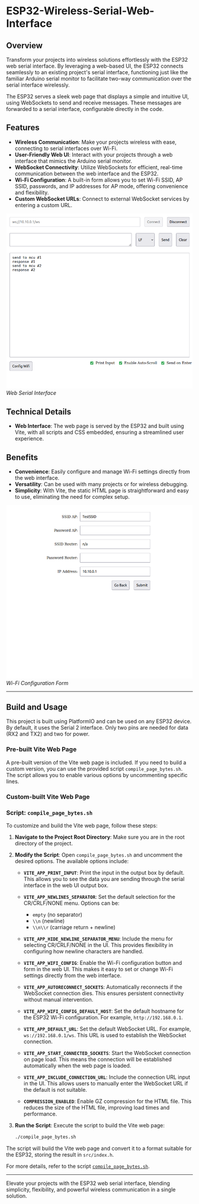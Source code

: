 # ESP32-Wireless-Serial-Web-Interface

## Overview

Transform your projects into wireless solutions effortlessly with the ESP32 web serial interface. By leveraging a web-based UI, the ESP32 connects seamlessly to an existing project's serial interface, functioning just like the familiar Arduino serial monitor to facilitate two-way communication over the serial interface wirelessly.

The ESP32 serves a sleek web page that displays a simple and intuitive UI, using WebSockets to send and receive messages. These messages are forwarded to a serial interface, configurable directly in the code.

## Features

- **Wireless Communication**: Make your projects wireless with ease, connecting to serial interfaces over Wi-Fi.
- **User-Friendly Web UI**: Interact with your projects through a web interface that mimics the Arduino serial monitor.
- **WebSocket Connectivity**: Utilize WebSockets for efficient, real-time communication between the web interface and the ESP32.
- **Wi-Fi Configuration**: A built-in form allows you to set Wi-Fi SSID, AP SSID, passwords, and IP addresses for AP mode, offering convenience and flexibility.
- **Custom WebSocket URLs**: Connect to external WebSocket services by entering a custom URL.

![Web Serial Interface Screenshot](screenshots/serial.png)
*Web Serial Interface*

## Technical Details

- **Web Interface**: The web page is served by the ESP32 and built using Vite, with all scripts and CSS embedded, ensuring a streamlined user experience.

## Benefits

- **Convenience**: Easily configure and manage Wi-Fi settings directly from the web interface.
- **Versatility**: Can be used with many projects or for wireless debugging.
- **Simplicity**: With Vite, the static HTML page is straightforward and easy to use, eliminating the need for complex setup.

![Wi-Fi Form Screenshot](screenshots/wifi_cfg.png)
*Wi-Fi Configuration Form*

---

## Build and Usage

This project is built using PlatformIO and can be used on any ESP32 device. By default, it uses the Serial 2 interface. Only two pins are needed for data (RX2 and TX2) and two for power.

### Pre-built Vite Web Page

A pre-built version of the Vite web page is included. If you need to build a custom version, you can use the provided script `compile_page_bytes.sh`. The script allows you to enable various options by uncommenting specific lines.

### Custom-built Vite Web Page

### Script: `compile_page_bytes.sh`

To customize and build the Vite web page, follow these steps:

1. **Navigate to the Project Root Directory**: Make sure you are in the root directory of the project.
2. **Modify the Script**: Open `compile_page_bytes.sh` and uncomment the desired options. The available options include:

   - **`VITE_APP_PRINT_INPUT`**: Print the input in the output box by default. This allows you to see the data you are sending through the serial interface in the web UI output box.
   
   - **`VITE_APP_NEWLINES_SEPARATOR`**: Set the default selection for the CR/CRLF/NONE menu. Options can be:
     - `empty` (no separator)
     - `\\n` (newline)
     - `\\n\\r` (carriage return + newline)

   - **`VITE_APP_HIDE_NEWLINE_SEPARATOR_MENU`**: Include the menu for selecting CR/CRLF/NONE in the UI. This provides flexibility in configuring how newline characters are handled.

   - **`VITE_APP_WIFI_CONFIG`**: Enable the Wi-Fi configuration button and form in the web UI. This makes it easy to set or change Wi-Fi settings directly from the web interface.

   - **`VITE_APP_AUTORECONNECT_SOCKETS`**: Automatically reconnects if the WebSocket connection dies. This ensures persistent connectivity without manual intervention.

   - **`VITE_APP_WIFI_CONFIG_DEFAULT_HOST`**: Set the default hostname for the ESP32 Wi-Fi configuration. For example, `http://192.168.0.1`.

   - **`VITE_APP_DEFAULT_URL`**: Set the default WebSocket URL. For example, `ws://192.168.0.1/ws`. This URL is used to establish the WebSocket connection.

   - **`VITE_APP_START_CONNECTED_SOCKETS`**: Start the WebSocket connection on page load. This means the connection will be established automatically when the web page is loaded.

   - **`VITE_APP_INCLUDE_CONNECTION_URL`**: Include the connection URL input in the UI. This allows users to manually enter the WebSocket URL if the default is not suitable.

   - **`COMPRESSION_ENABLED`**: Enable GZ compression for the HTML file. This reduces the size of the HTML file, improving load times and performance.

3. **Run the Script**: Execute the script to build the Vite web page:
   ```bash
   ./compile_page_bytes.sh
   ```

The script will build the Vite web page and convert it to a format suitable for the ESP32, storing the result in `src/index.h`.

For more details, refer to the script [`compile_page_bytes.sh`](./compile_page_bytes.sh).

---

Elevate your projects with the ESP32 web serial interface, blending simplicity, flexibility, and powerful wireless communication in a single solution.
